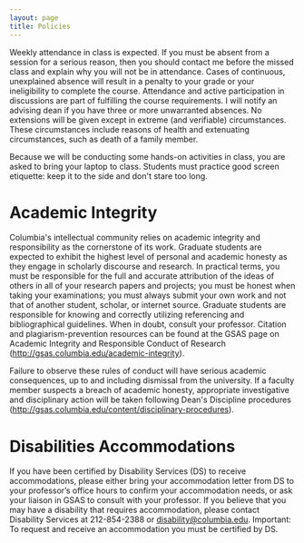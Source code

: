 ```yaml
---
layout: page
title: Policies
---
```


Weekly attendance in class is expected. If you must be absent from a session for a serious reason, then you should contact me before the missed class and explain why you will not be in attendance. Cases of continuous, unexplained absence will result in a penalty to your grade or your ineligibility to complete the course. Attendance and active participation in discussions are part of fulfilling the course requirements. I will notify an advising dean if you have three or more unwarranted absences.  No extensions will be given except in extreme (and verifiable) circumstances. These circumstances include reasons of health and extenuating circumstances, such as death of a family member.

Because we will be conducting some hands-on activities in class, you are asked to bring your laptop to class.  Students must practice good screen etiquette: keep it to the side and don't stare too long.

Academic Integrity
====================
Columbia's intellectual community relies on academic integrity and responsibility as the cornerstone of its work. Graduate students are expected to exhibit the highest level of personal and academic honesty as they engage in scholarly discourse and research. In practical terms, you must be responsible for the full and accurate attribution of the ideas of others in all of your research papers and projects; you must be honest when taking your examinations; you must always submit your own work and not that of another student, scholar, or internet source. Graduate students are responsible for knowing and correctly utilizing referencing and bibliographical guidelines. When in doubt, consult your professor. Citation and plagiarism-prevention resources can be found at the GSAS page on Academic Integrity and Responsible Conduct of Research (<http://gsas.columbia.edu/academic-integrity>).

Failure to observe these rules of conduct will have serious academic consequences, up to and including dismissal from the university. If a faculty member suspects a breach of academic honesty, appropriate investigative and disciplinary action will be taken following Dean's Discipline procedures (<http://gsas.columbia.edu/content/disciplinary-procedures>).

Disabilities Accommodations
=============================

If you have been certified by Disability Services (DS) to receive accommodations, please either bring your accommodation letter from DS to your professor’s office hours to confirm your accommodation needs, or ask your liaison in GSAS to consult with your professor.  If you believe that you may have a disability that requires accommodation, please contact Disability Services at 212-854-2388 or <disability@columbia.edu>. Important: To request and receive an accommodation you must be certified by DS.